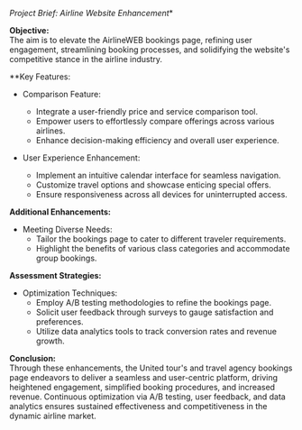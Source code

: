*Project Brief: Airline Website Enhancement**

**Objective:**  
The aim is to elevate the AirlineWEB bookings page, refining user engagement, streamlining booking processes, and solidifying the website's competitive stance in the airline industry.

**Key Features:
- Comparison Feature:
  - Integrate a user-friendly price and service comparison tool.
  - Empower users to effortlessly compare offerings across various airlines.
  - Enhance decision-making efficiency and overall user experience.

- User Experience Enhancement:
  - Implement an intuitive calendar interface for seamless navigation.
  - Customize travel options and showcase enticing special offers.
  - Ensure responsiveness across all devices for uninterrupted access.

**Additional Enhancements:**
- Meeting Diverse Needs:  
  - Tailor the bookings page to cater to different traveler requirements.
  - Highlight the benefits of various class categories and accommodate group bookings.

**Assessment Strategies:**
- Optimization Techniques:
  - Employ A/B testing methodologies to refine the bookings page.
  - Solicit user feedback through surveys to gauge satisfaction and preferences.
  - Utilize data analytics tools to track conversion rates and revenue growth.

**Conclusion:**  
Through these enhancements, the United tour's and travel agency bookings page endeavors to deliver a seamless and user-centric platform, driving heightened engagement, simplified booking procedures, and increased revenue. Continuous optimization via A/B testing, user feedback, and data analytics ensures sustained effectiveness and competitiveness in the dynamic airline market.
